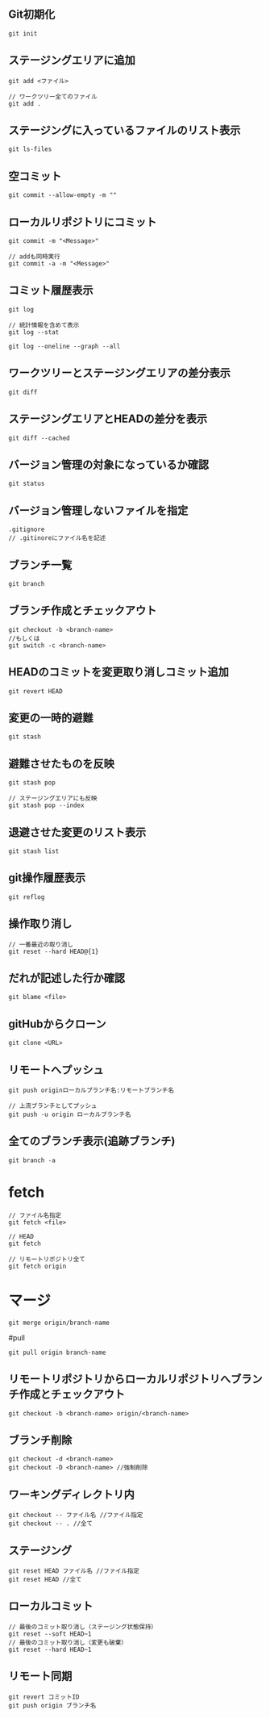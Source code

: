 ## Git初期化
```
git init
```

## ステージングエリアに追加
```
git add <ファイル>
```
```
// ワークツリー全てのファイル
git add .
```

## ステージングに入っているファイルのリスト表示
```
git ls-files
```

## 空コミット
```
git commit --allow-empty -m ""
```

## ローカルリポジトリにコミット
```
git commit -m "<Message>"
```
```
// addも同時実行
git commit -a -m "<Message>"
```

## コミット履歴表示
```
git log
```
```
// 統計情報を含めて表示
git log --stat
```
```
git log --oneline --graph --all
```

## ワークツリーとステージングエリアの差分表示
```
git diff
```

## ステージングエリアとHEADの差分を表示
```
git diff --cached
```

## バージョン管理の対象になっているか確認
```
git status
```

## バージョン管理しないファイルを指定
```
.gitignore
// .gitinoreにファイル名を記述
```

## ブランチ一覧
```
git branch
```

## ブランチ作成とチェックアウト
```
git checkout -b <branch-name>
//もしくは
git switch -c <branch-name>
```

## HEADのコミットを変更取り消しコミット追加
```
git revert HEAD
```

## 変更の一時的避難
```
git stash
```
## 避難させたものを反映
```
git stash pop
```
```
// ステージングエリアにも反映
git stash pop --index
```
## 退避させた変更のリスト表示
```
git stash list
```
## git操作履歴表示
```
git reflog
```
## 操作取り消し
```
// 一番最近の取り消し
git reset --hard HEAD@{1}
```
## だれが記述した行か確認
```
git blame <file>
```

## gitHubからクローン
```
git clone <URL>
```

## リモートへプッシュ
```
git push originローカルブランチ名:リモートブランチ名
```
```
// 上流ブランチとしてプッシュ
git push -u origin ローカルブランチ名
```

## 全てのブランチ表示(追跡ブランチ)
```
git branch -a
```

# fetch
```
// ファイル名指定
git fetch <file>
```
```
// HEAD
git fetch
```
```
// リモートリポジトリ全て
git fetch origin
```
# マージ
```
git merge origin/branch-name
```

#pull
```
git pull origin branch-name
```



## リモートリポジトリからローカルリポジトリへブランチ作成とチェックアウト
```
git checkout -b <branch-name> origin/<branch-name>
```

## ブランチ削除
```
git checkout -d <branch-name>
git checkout -D <branch-name> //強制削除
```

<!-- 変更を戻る方法 -->
## ワーキングディレクトリ内
```
git checkout -- ファイル名 //ファイル指定
git checkout -- . //全て
```

## ステージング
```
git reset HEAD ファイル名 //ファイル指定
git reset HEAD //全て
```

## ローカルコミット
```
// 最後のコミット取り消し（ステージング状態保持）
git reset --soft HEAD~1
// 最後のコミット取り消し（変更も破棄）
git reset --hard HEAD~1
```

## リモート同期
```
git revert コミットID
git push origin ブランチ名
```